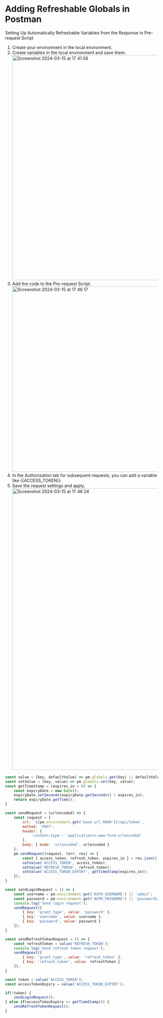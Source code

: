 # Adding Refreshable Globals in Postman

Setting Up Automatically Refreshable Variables from the Response in Pre-request Script

1. Create your environment in the local environment.
2. Create variables in the local environment and save them.
   <img width="740" alt="Screenshot 2024-03-15 at 17 41 58" src="https://github.com/beardmikle/postman_access_token/assets/11380960/72c88028-f384-47b9-af59-98d68bc18ef5">
4. Add the code to the Pre-request Script.
   <img width="610" alt="Screenshot 2024-03-15 at 17 46 17" src="https://github.com/beardmikle/postman_access_token/assets/11380960/c18aa935-d106-4e69-a450-d6d275abe1b4">
6. In the Authorization tab for subsequent requests, you can add a variable like {{ACCESS_TOKEN}}.
7. Save the request settings and apply.
   <img width="926" alt="Screenshot 2024-03-15 at 17 46 24" src="https://github.com/beardmikle/postman_access_token/assets/11380960/2778f27b-6091-4840-b8f4-35088251eaa6">



```javascript
const value = (key, defaultValue) => pm.globals.get(key) || defaultValue;
const setValue = (key, value) => pm.globals.set(key, value);
const getTimeStamp = (expires_in = 0) => {
    const expiryDate = new Date();
    expiryDate.setSeconds(expiryDate.getSeconds() + expires_in);
    return expiryDate.getTime();
}

const sendRequest = (urlencoded) => {
    const request = {
        url: `${pm.environment.get('base_url_8080')}/api/token`,
        method: 'POST',
        header: {
            'contetn-type': 'application/x-www-form-urlencoded'
        },
        body: { mode: 'urlencoded', urlencoded }
    };
    pm.sendRequest(request, (err, res) => {
        const { access_token, refresh_token, expires_in } = res.json();
        setValue('ACCESS_TOKEN', access_token);
        setValue('REFRESH_TOKEN', refresh_token);
        setValue('ACCESS_TOKEN_EXPIRY', getTimeStamp(expires_in));
    });
}

const sendLoginRequest = () => {
    const username = pm.environment.get('AUTH_USERNAME') || 'admin';
    const password = pm.environment.get('AUTH_PASSWORD') || 'password123';
    console.log('Send login request');
    sendRequest([
        { key: 'grant_type', value: 'password' },
        { key: 'username', value: username },
        { key: 'password', value: password }
    ]);
}

const sendRefreshTokenRequest = () => {
    const refreshToken = value('REFRESH_TOKEN');
    console.log('Send refresh token request');
    sendRequest([
        { key: 'grant_type', value: 'refresh_token' },
        { key: 'refresh_token', value: refreshToken }
    ]);
}

const token = value('ACCESS_TOKEN');
const accessTokenExpiry = value('ACCESS_TOKEN_EXPIRY');

if(!token) {
    sendLoginRequest();
} else if(accessTokenExpiry <= getTimeStamp()) {
    sendRefreshTokenRequest();
}

